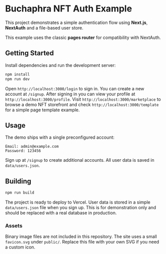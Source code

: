 # Buchaphra NFT Auth Example

This project demonstrates a simple authentication flow using **Next.js**, **NextAuth** and a file-based user store.

This example uses the classic **pages router** for compatibility with NextAuth.

## Getting Started

Install dependencies and run the development server:

```bash
npm install
npm run dev
```

Open `http://localhost:3000/login` to sign in. You can create a new account at `/signup`.
After signing in you can view your profile at `http://localhost:3000/profile`.
Visit `http://localhost:3000/marketplace` to browse a demo NFT storefront and
check `http://localhost:3000/template` for a simple page template example.

## Usage

The demo ships with a single preconfigured account:

```
Email: admin@example.com
Password: 123456
```

Sign up at `/signup` to create additional accounts. All user data is saved in
`data/users.json`.

## Building

```bash
npm run build
```

The project is ready to deploy to Vercel.  User data is stored in a simple
`data/users.json` file when you sign up.  This is for demonstration only and
should be replaced with a real database in production.

### Assets

Binary image files are not included in this repository. The site uses a small
`favicon.svg` under `public/`. Replace this file with your own SVG if you
need a custom icon.
